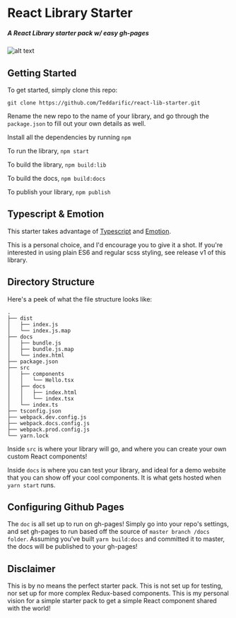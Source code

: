 # React Library Starter

##### A React Library starter pack w/ easy gh-pages

![alt text](https://img.shields.io/github/license/teddarific/react-lib-starter.svg 'MIT License')

## Getting Started

To get started, simply clone this repo:

```
git clone https://github.com/Teddarific/react-lib-starter.git
```

Rename the new repo to the name of your library, and go through the `package.json` to fill out your own details as well.

Install all the dependencies by running
`npm`

To run the library, `npm start`

To build the library, `npm build:lib`

To build the docs, `npm build:docs`

To publish your library, `npm publish`

## Typescript & Emotion

This starter takes advantage of [Typescript](https://www.typescriptlang.org/) and [Emotion](https://emotion.sh/docs/@emotion/core).

This is a personal choice, and I'd encourage you to give it a shot. If you're interested in using plain ES6 and regular scss styling,
see release v1 of this library.

## Directory Structure

Here's a peek of what the file structure looks like:

```
.
├── dist
│   ├── index.js
│   └── index.js.map
├── docs
│   ├── bundle.js
│   ├── bundle.js.map
│   └── index.html
├── package.json
├── src
│   ├── components
│   │   └── Hello.tsx
│   ├── docs
│   │   ├── index.html
│   │   └── index.tsx
│   └── index.ts
├── tsconfig.json
├── webpack.dev.config.js
├── webpack.docs.config.js
├── webpack.prod.config.js
└── yarn.lock
```

Inside `src` is where your library will go, and where you can create your own custom React components!

Inside `docs` is where you can test your library, and ideal for a demo website that you can show off your cool components. It is what gets hosted when `yarn start` runs.

## Configuring Github Pages

The `doc` is all set up to run on gh-pages! Simply go into your repo's settings, and set gh-pages to run based off the source of `master branch /docs folder`. Assuming you've built `yarn build:docs` and committed it to master, the docs will be published to your gh-pages!

## Disclaimer

This is by no means the perfect starter pack. This is not set up for testing, nor set up for more complex Redux-based components. This is my personal vision for a simple starter pack to get a simple React component shared with the world!
